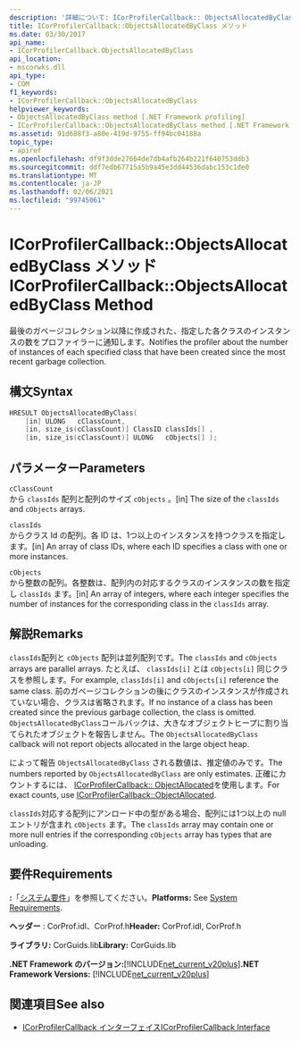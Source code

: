 ```yaml
---
description: '詳細について: ICorProfilerCallback:: ObjectsAllocatedByClass メソッド'
title: ICorProfilerCallback::ObjectsAllocatedByClass メソッド
ms.date: 03/30/2017
api_name:
- ICorProfilerCallback.ObjectsAllocatedByClass
api_location:
- mscorwks.dll
api_type:
- COM
f1_keywords:
- ICorProfilerCallback::ObjectsAllocatedByClass
helpviewer_keywords:
- ObjectsAllocatedByClass method [.NET Framework profiling]
- ICorProfilerCallback::ObjectsAllocatedByClass method [.NET Framework profiling]
ms.assetid: 91d688f3-a80e-419d-9755-ff94bc04188a
topic_type:
- apiref
ms.openlocfilehash: df9f3dde27664de7db4afb264b221f640753ddb3
ms.sourcegitcommit: ddf7edb67715a5b9a45e3dd44536dabc153c1de0
ms.translationtype: MT
ms.contentlocale: ja-JP
ms.lasthandoff: 02/06/2021
ms.locfileid: "99745061"
---
```

# <a name="icorprofilercallbackobjectsallocatedbyclass-method"></a><span data-ttu-id="d2c9d-103">ICorProfilerCallback::ObjectsAllocatedByClass メソッド</span><span class="sxs-lookup"><span data-stu-id="d2c9d-103">ICorProfilerCallback::ObjectsAllocatedByClass Method</span></span>

<span data-ttu-id="d2c9d-104">最後のガベージコレクション以降に作成された、指定した各クラスのインスタンスの数をプロファイラーに通知します。</span><span class="sxs-lookup"><span data-stu-id="d2c9d-104">Notifies the profiler about the number of instances of each specified class that have been created since the most recent garbage collection.</span></span>  
  
## <a name="syntax"></a><span data-ttu-id="d2c9d-105">構文</span><span class="sxs-lookup"><span data-stu-id="d2c9d-105">Syntax</span></span>  
  
```cpp  
HRESULT ObjectsAllocatedByClass(  
    [in] ULONG   cClassCount,  
    [in, size_is(cClassCount)] ClassID classIds[] ,  
    [in, size_is(cClassCount)] ULONG   cObjects[] );  
```  
  
## <a name="parameters"></a><span data-ttu-id="d2c9d-106">パラメーター</span><span class="sxs-lookup"><span data-stu-id="d2c9d-106">Parameters</span></span>  

 `cClassCount`  
 <span data-ttu-id="d2c9d-107">から `classIds` 配列と配列のサイズ `cObjects` 。</span><span class="sxs-lookup"><span data-stu-id="d2c9d-107">[in] The size of the `classIds` and `cObjects` arrays.</span></span>  
  
 `classIds`  
 <span data-ttu-id="d2c9d-108">からクラス Id の配列。各 ID は、1つ以上のインスタンスを持つクラスを指定します。</span><span class="sxs-lookup"><span data-stu-id="d2c9d-108">[in] An array of class IDs, where each ID specifies a class with one or more instances.</span></span>  
  
 `cObjects`  
 <span data-ttu-id="d2c9d-109">から整数の配列。各整数は、配列内の対応するクラスのインスタンスの数を指定し `classIds` ます。</span><span class="sxs-lookup"><span data-stu-id="d2c9d-109">[in] An array of integers, where each integer specifies the number of instances for the corresponding class in the `classIds` array.</span></span>  
  
## <a name="remarks"></a><span data-ttu-id="d2c9d-110">解説</span><span class="sxs-lookup"><span data-stu-id="d2c9d-110">Remarks</span></span>  

 <span data-ttu-id="d2c9d-111">`classIds`配列と `cObjects` 配列は並列配列です。</span><span class="sxs-lookup"><span data-stu-id="d2c9d-111">The `classIds` and `cObjects` arrays are parallel arrays.</span></span> <span data-ttu-id="d2c9d-112">たとえば、 `classIds[i]` とは `cObjects[i]` 同じクラスを参照します。</span><span class="sxs-lookup"><span data-stu-id="d2c9d-112">For example, `classIds[i]` and `cObjects[i]` reference the same class.</span></span> <span data-ttu-id="d2c9d-113">前のガベージコレクションの後にクラスのインスタンスが作成されていない場合、クラスは省略されます。</span><span class="sxs-lookup"><span data-stu-id="d2c9d-113">If no instance of a class has been created since the previous garbage collection, the class is omitted.</span></span> <span data-ttu-id="d2c9d-114">`ObjectsAllocatedByClass`コールバックは、大きなオブジェクトヒープに割り当てられたオブジェクトを報告しません。</span><span class="sxs-lookup"><span data-stu-id="d2c9d-114">The `ObjectsAllocatedByClass` callback will not report objects allocated in the large object heap.</span></span>  
  
 <span data-ttu-id="d2c9d-115">によって報告 `ObjectsAllocatedByClass` される数値は、推定値のみです。</span><span class="sxs-lookup"><span data-stu-id="d2c9d-115">The numbers reported by `ObjectsAllocatedByClass` are only estimates.</span></span> <span data-ttu-id="d2c9d-116">正確にカウントするには、 [ICorProfilerCallback:: ObjectAllocated](icorprofilercallback-objectallocated-method.md)を使用します。</span><span class="sxs-lookup"><span data-stu-id="d2c9d-116">For exact counts, use [ICorProfilerCallback::ObjectAllocated](icorprofilercallback-objectallocated-method.md).</span></span>  
  
 <span data-ttu-id="d2c9d-117">`classIds`対応する配列にアンロード中の型がある場合、配列には1つ以上の null エントリが含まれ `cObjects` ます。</span><span class="sxs-lookup"><span data-stu-id="d2c9d-117">The `classIds` array may contain one or more null entries if the corresponding `cObjects` array has types that are unloading.</span></span>  
  
## <a name="requirements"></a><span data-ttu-id="d2c9d-118">要件</span><span class="sxs-lookup"><span data-stu-id="d2c9d-118">Requirements</span></span>  

 <span data-ttu-id="d2c9d-119">**:**「[システム要件](../../get-started/system-requirements.md)」を参照してください。</span><span class="sxs-lookup"><span data-stu-id="d2c9d-119">**Platforms:** See [System Requirements](../../get-started/system-requirements.md).</span></span>  
  
 <span data-ttu-id="d2c9d-120">**ヘッダー** : CorProf.idl、CorProf.h</span><span class="sxs-lookup"><span data-stu-id="d2c9d-120">**Header:** CorProf.idl, CorProf.h</span></span>  
  
 <span data-ttu-id="d2c9d-121">**ライブラリ:** CorGuids.lib</span><span class="sxs-lookup"><span data-stu-id="d2c9d-121">**Library:** CorGuids.lib</span></span>  
  
 <span data-ttu-id="d2c9d-122">**.NET Framework のバージョン:**[!INCLUDE[net_current_v20plus](../../../../includes/net-current-v20plus-md.md)]</span><span class="sxs-lookup"><span data-stu-id="d2c9d-122">**.NET Framework Versions:** [!INCLUDE[net_current_v20plus](../../../../includes/net-current-v20plus-md.md)]</span></span>  
  
## <a name="see-also"></a><span data-ttu-id="d2c9d-123">関連項目</span><span class="sxs-lookup"><span data-stu-id="d2c9d-123">See also</span></span>

- [<span data-ttu-id="d2c9d-124">ICorProfilerCallback インターフェイス</span><span class="sxs-lookup"><span data-stu-id="d2c9d-124">ICorProfilerCallback Interface</span></span>](icorprofilercallback-interface.md)
